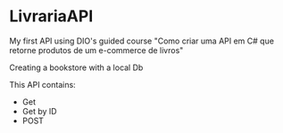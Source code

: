 # LivrariaAPI
My first API using DIO's guided course "Como criar uma API em C# que retorne produtos de um e-commerce de livros"

Creating a bookstore with a local Db

This API contains:
- Get
- Get by ID
- POST
